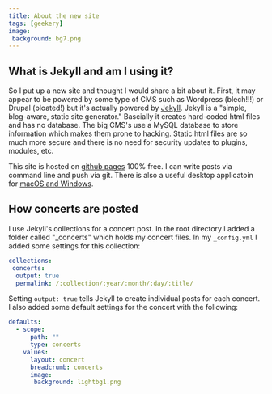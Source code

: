 ```yaml
---
title: About the new site
tags: [geekery]
image:
 background: bg7.png
---
```

## What is Jekyll and am I using it?

So I put up a new site and thought I would share a bit about it. First, it may appear to be powered by some type of CMS such as Wordpress (blech!!!) or Drupal (bloated!) but it's actually powered by [Jekyll](https://jekyllrb.com/). Jekyll is a "simple, blog-aware, static site generator." Bascially it creates hard-coded html files and has no database. The big CMS's use a MySQL database to store information which makes them prone to hacking. Static html files are so much more secure and there is no need for security updates to plugins, modules, etc.

This site is hosted on [github pages](https://github.com/) 100% free. I can write posts via command line and push via git. There is also a useful desktop applicatoin for [macOS and Windows](https://desktop.github.com/). 

## How concerts are posted

I use Jekyll's collections for a concert post. In the root directory I added a folder called "_concerts" which holds my concert files. In my `_config.yml` I added some settings for this collection:

```yaml
collections:
 concerts:
  output: true
  permalink: /:collection/:year/:month/:day/:title/
```
Setting `output: true` tells Jekyll to create individual posts for each concert. I also added some default settings for the concert with the following:

```yaml
defaults:
  - scope:
      path: ""
      type: concerts
    values:
      layout: concert
      breadcrumb: concerts
      image:
       background: lightbg1.png
```